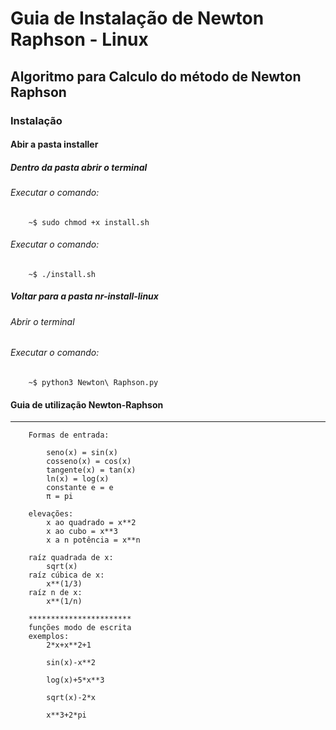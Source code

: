 # **Guia de Instalação de Newton Raphson - Linux**
## Algoritmo para Calculo do método de Newton Raphson
### Instalação
#### Abir a pasta installer
##### Dentro da pasta abrir o terminal 
###### Executar o comando: 

        ~$ sudo chmod +x install.sh
###### Executar o comando: 
        ~$ ./install.sh
##### Voltar para a pasta nr-install-linux
###### Abrir o terminal 
###### Executar o comando:
        ~$ python3 Newton\ Raphson.py


#### Guia de utilização Newton-Raphson 
*********************************
        Formas de entrada:

            seno(x) = sin(x)
            cosseno(x) = cos(x)
            tangente(x) = tan(x)
            ln(x) = log(x)
            constante e = e
            π = pi

        elevações:
            x ao quadrado = x**2
            x ao cubo = x**3
            x a n potência = x**n

        raíz quadrada de x:
            sqrt(x)
        raíz cúbica de x:
            x**(1/3)
        raíz n de x:
            x**(1/n)

        ***********************
        funções modo de escrita
        exemplos:
            2*x+x**2+1

            sin(x)-x**2

            log(x)+5*x**3

            sqrt(x)-2*x

            x**3+2*pi
